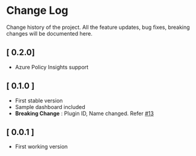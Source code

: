 # Change Log

Change history of the project. All the feature updates, bug fixes, breaking changes will be documented here.

## [ 0.2.0]

- Azure Policy Insights support

## [ 0.1.0 ]

- First stable version
- Sample dashboard included
- **Breaking Change** : Plugin ID, Name changed. Refer [#13](https://github.com/yesoreyeram/grafana-azure-datasource/issues/13)

## [ 0.0.1 ]

- First working version
